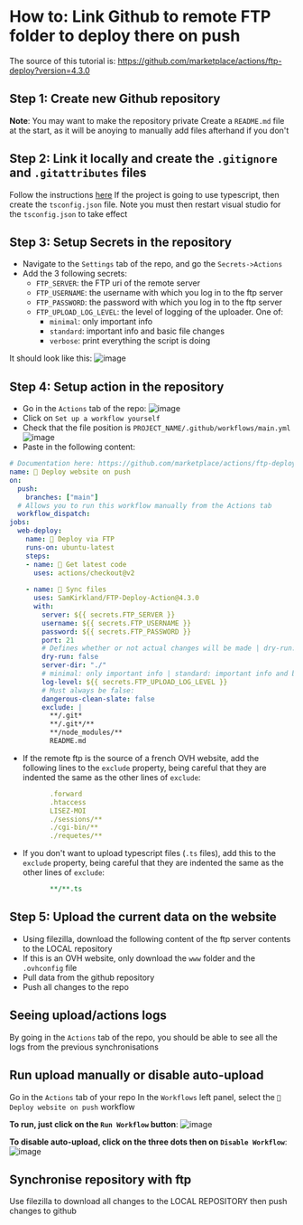 # How to: Link Github to remote FTP folder to deploy there on push

The source of this tutorial is: https://github.com/marketplace/actions/ftp-deploy?version=4.3.0

## Step 1: Create new Github repository
**Note**: You may want to make the repository private
Create a `README.md` file at the start, as it will be anoying to manually add files afterhand if you don't

## Step 2: Link it locally and create the `.gitignore` and `.gitattributes` files
Follow the instructions [here](/How%20to:%20Create%20new%20typescript%20project%20in%20VS2019%20remotely%20connected%20to%20github/main.md#how-to-create-new-typescript-project-in-vs2019-remotely-connected-to-github)
If the project is going to use typescript, then create the `tsconfig.json` file. Note you must then restart visual studio for the `tsconfig.json` to take effect

## Step 3: Setup Secrets in the repository
* Navigate to the `Settings` tab of the repo, and go the `Secrets->Actions`
* Add the 3 following secrets:
  * `FTP_SERVER`: the FTP uri of the remote server
  * `FTP_USERNAME`: the username with which you log in to the ftp server
  * `FTP_PASSWORD`: the password with which you log in to the ftp server
  * `FTP_UPLOAD_LOG_LEVEL`: the level of logging of the uploader. One of: 
    * `minimal`: only important info
    * `standard`: important info and basic file changes
    * `verbose`: print everything the script is doing

It should look like this:
![image](https://user-images.githubusercontent.com/65409906/177017532-fed61ad5-e436-4c69-958a-e4ab30bd5e45.png)



## Step 4: Setup action in the repository
* Go in the `Actions` tab of the repo:
![image](https://user-images.githubusercontent.com/65409906/177016515-a2308702-e11d-491f-b019-3767256cab37.png)
* Click on `Set up a workflow yourself`
* Check that the file position is `PROJECT_NAME/.github/workflows/main.yml`
![image](https://user-images.githubusercontent.com/65409906/177016548-09affcb2-4623-48c2-894c-623aa1288eb3.png)
* Paste in the following content:
```yml
# Documentation here: https://github.com/marketplace/actions/ftp-deploy?version=4.3.0
name: 🚀 Deploy website on push
on:
  push:
    branches: ["main"]
  # Allows you to run this workflow manually from the Actions tab
  workflow_dispatch:
jobs:
  web-deploy:
    name: 🎉 Deploy via FTP
    runs-on: ubuntu-latest
    steps:
    - name: 🚚 Get latest code
      uses: actions/checkout@v2
    
    - name: 📂 Sync files
      uses: SamKirkland/FTP-Deploy-Action@4.3.0
      with:
        server: ${{ secrets.FTP_SERVER }}
        username: ${{ secrets.FTP_USERNAME }}
        password: ${{ secrets.FTP_PASSWORD }}
        port: 21
        # Defines whether or not actual changes will be made | dry-run: true means that no changes will be made
        dry-run: false
        server-dir: "./"
        # minimal: only important info | standard: important info and basic file changes | verbose: print everything the script is doing
        log-level: ${{ secrets.FTP_UPLOAD_LOG_LEVEL }}
        # Must always be false:
        dangerous-clean-slate: false
        exclude: |
          **/.git*
          **/.git*/**
          **/node_modules/**
          README.md
```
* If the remote ftp is the source of a french OVH website, add the following lines to the `exclude` property, being careful that they are indented the same as the other lines of `exclude`:
```yml
          .forward
          .htaccess
          LISEZ-MOI
          ./sessions/**
          ./cgi-bin/**
          ./requetes/**
```
* If you don't want to upload typescript files (`.ts` files), add this to the `exclude` property, being careful that they are indented the same as the other lines of `exclude`:
```yml
          **/**.ts
```

## Step 5: Upload the current data on the website
* Using filezilla, download the following content of the ftp server contents to the LOCAL repository
 * If this is an OVH website, only download the `www` folder and the `.ovhconfig` file
* Pull data from the github repository
* Push all changes to the repo

## Seeing upload/actions logs
By going in the `Actions` tab of the repo, you should be able to see all the logs from the previous synchronisations

## Run upload manually or disable auto-upload
Go in the `Actions` tab of your repo
In the `Workflows` left panel, select the `🚀 Deploy website on push` workflow

**To run, just click on the `Run Workflow` button**:
![image](https://user-images.githubusercontent.com/65409906/177017352-b1611f1d-bedd-4c6e-82c6-46f8047bb037.png)

**To disable auto-upload, click on the three dots then on `Disable Workflow`**:
![image](https://user-images.githubusercontent.com/65409906/177017363-3c2c3674-49db-4333-ae58-86e2f01bf893.png)

## Synchronise repository with ftp
Use filezilla to download all changes to the LOCAL REPOSITORY then push changes to github
